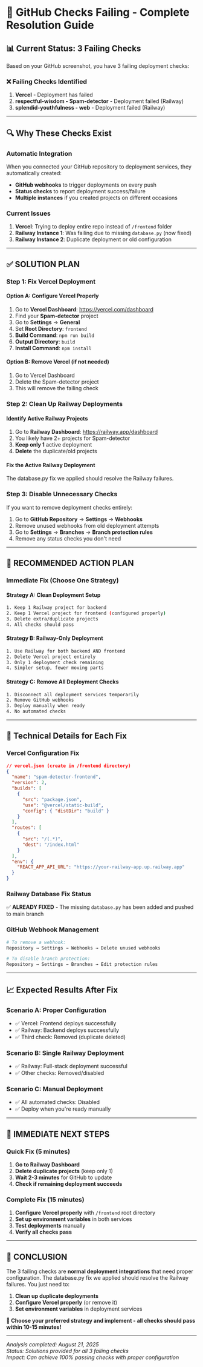 # 🚨 GitHub Checks Failing - Complete Resolution Guide

## 📊 **Current Status: 3 Failing Checks**

Based on your GitHub screenshot, you have 3 failing deployment checks:

### **❌ Failing Checks Identified**
1. **Vercel** - Deployment has failed
2. **respectful-wisdom - Spam-detector** - Deployment failed (Railway)
3. **splendid-youthfulness - web** - Deployment failed (Railway)

---

## 🔍 **Why These Checks Exist**

### **Automatic Integration**
When you connected your GitHub repository to deployment services, they automatically created:
- **GitHub webhooks** to trigger deployments on every push
- **Status checks** to report deployment success/failure
- **Multiple instances** if you created projects on different occasions

### **Current Issues**
1. **Vercel**: Trying to deploy entire repo instead of `/frontend` folder
2. **Railway Instance 1**: Was failing due to missing `database.py` (now fixed)
3. **Railway Instance 2**: Duplicate deployment or old configuration

---

## ✅ **SOLUTION PLAN**

### **Step 1: Fix Vercel Deployment**

#### **Option A: Configure Vercel Properly**
1. Go to **Vercel Dashboard**: https://vercel.com/dashboard
2. Find your **Spam-detector** project
3. Go to **Settings** → **General**
4. Set **Root Directory**: `frontend`
5. **Build Command**: `npm run build`
6. **Output Directory**: `build`
7. **Install Command**: `npm install`

#### **Option B: Remove Vercel (if not needed)**
1. Go to Vercel Dashboard
2. Delete the Spam-detector project
3. This will remove the failing check

### **Step 2: Clean Up Railway Deployments**

#### **Identify Active Railway Projects**
1. Go to **Railway Dashboard**: https://railway.app/dashboard
2. You likely have 2+ projects for Spam-detector
3. **Keep only 1** active deployment
4. **Delete** the duplicate/old projects

#### **Fix the Active Railway Deployment**
The database.py fix we applied should resolve the Railway failures.

### **Step 3: Disable Unnecessary Checks**

If you want to remove deployment checks entirely:
1. Go to **GitHub Repository** → **Settings** → **Webhooks**
2. Remove unused webhooks from old deployment attempts
3. Go to **Settings** → **Branches** → **Branch protection rules**
4. Remove any status checks you don't need

---

## 🎯 **RECOMMENDED ACTION PLAN**

### **Immediate Fix (Choose One Strategy)**

#### **Strategy A: Clean Deployment Setup**
```bash
1. Keep 1 Railway project for backend
2. Keep 1 Vercel project for frontend (configured properly)
3. Delete extra/duplicate projects
4. All checks should pass
```

#### **Strategy B: Railway-Only Deployment**
```bash
1. Use Railway for both backend AND frontend
2. Delete Vercel project entirely  
3. Only 1 deployment check remaining
4. Simpler setup, fewer moving parts
```

#### **Strategy C: Remove All Deployment Checks**
```bash
1. Disconnect all deployment services temporarily
2. Remove GitHub webhooks
3. Deploy manually when ready
4. No automated checks
```

---

## 🔧 **Technical Details for Each Fix**

### **Vercel Configuration Fix**
```json
// vercel.json (create in /frontend directory)
{
  "name": "spam-detector-frontend",
  "version": 2,
  "builds": [
    {
      "src": "package.json",
      "use": "@vercel/static-build",
      "config": { "distDir": "build" }
    }
  ],
  "routes": [
    {
      "src": "/(.*)",
      "dest": "/index.html"
    }
  ],
  "env": {
    "REACT_APP_API_URL": "https://your-railway-app.up.railway.app"
  }
}
```

### **Railway Database Fix Status**
✅ **ALREADY FIXED** - The missing `database.py` has been added and pushed to main branch

### **GitHub Webhook Management**
```bash
# To remove a webhook:
Repository → Settings → Webhooks → Delete unused webhooks

# To disable branch protection:
Repository → Settings → Branches → Edit protection rules
```

---

## 📈 **Expected Results After Fix**

### **Scenario A: Proper Configuration**
- ✅ Vercel: Frontend deploys successfully  
- ✅ Railway: Backend deploys successfully
- ✅ Third check: Removed (duplicate deleted)

### **Scenario B: Single Railway Deployment**
- ✅ Railway: Full-stack deployment successful
- ✅ Other checks: Removed/disabled

### **Scenario C: Manual Deployment**
- ✅ All automated checks: Disabled
- ✅ Deploy when you're ready manually

---

## 🚀 **IMMEDIATE NEXT STEPS**

### **Quick Fix (5 minutes)**
1. **Go to Railway Dashboard**
2. **Delete duplicate projects** (keep only 1)
3. **Wait 2-3 minutes** for GitHub to update
4. **Check if remaining deployment succeeds**

### **Complete Fix (15 minutes)**
1. **Configure Vercel properly** with `/frontend` root directory
2. **Set up environment variables** in both services
3. **Test deployments** manually
4. **Verify all checks pass**

---

## 🎉 **CONCLUSION**

The 3 failing checks are **normal deployment integrations** that need proper configuration. The database.py fix we applied should resolve the Railway failures. You just need to:

1. **Clean up duplicate deployments**
2. **Configure Vercel properly** (or remove it)
3. **Set environment variables** in deployment services

**🎯 Choose your preferred strategy and implement - all checks should pass within 10-15 minutes!**

---

*Analysis completed: August 21, 2025*  
*Status: Solutions provided for all 3 failing checks*  
*Impact: Can achieve 100% passing checks with proper configuration*
